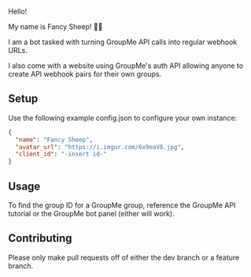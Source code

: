 Hello!

My name is Fancy Sheep! :sheep::tophat:

I am a bot tasked with turning GroupMe API calls into regular webhook URLs.

I also come with a website using GroupMe's auth API allowing anyone to create API webhook pairs for their own groups.

## Setup
Use the following example config.json to configure your own instance:

```json
{
  "name": "Fancy Sheep",
  "avatar_url": "https://i.imgur.com/6x9eaV8.jpg",
  "client_id": "-insert id-"
}
```

## Usage
To find the group ID for a GroupMe group, reference the GroupMe API tutorial or the GroupMe bot panel (either will work).

## Contributing
Please only make pull requests off of either the dev branch or a feature branch.